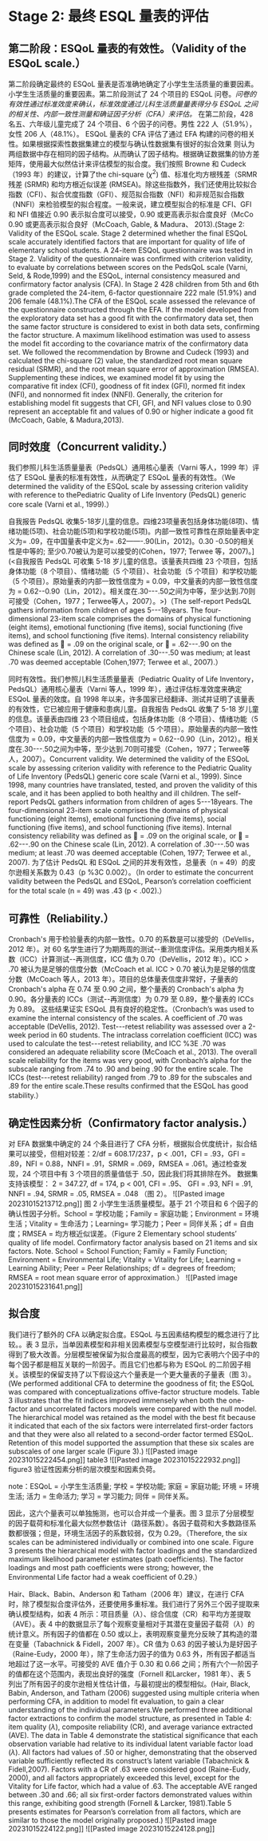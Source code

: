 
# Stage 2: 最终 ESQL 量表的评估
## 第二阶段：ESQoL 量表的有效性。（Validity of the ESQoL scale.）
第二阶段确定最终的 ESQoL 量表是否准确地确定了小学生生活质量的重要因素。小学生生活质量的重要因素。第二阶段测试了 24 个项目的 ESQoL 问卷。*问卷的有效性通过标准效度来确认，标准效度通过儿科生活质量量表得分与 ESQoL 之间的相关性、内部一致性测量和确证因子分析（CFA）来评估。*
在第二阶段，428 名五、六年级儿童完成了 24 个项目、6 个因子的问卷。男性 222 人（51.9%），女性 206 人（48.1%）。 ESQoL 量表的 CFA 评估了通过 EFA 构建的问卷的相关性。如果根据探索性数据集建立的模型与确认性数据集有很好的拟合效果 则认为两组数据中存在相同的因子结构。从而确认了因子结构。根据确证数据集的协方差矩阵，使用最大似然估计来评估模型的拟合度。我们按照 Browne 和 Cudeck（1993 年）的建议，计算了the chi-square ($\chi^2$) 值、标准化均方根残差（SRMR 残差 (SRMR) 和均方根近似误差 (RMSEA)。除这些指数外，我们还使用比较拟合指数（CFI）、拟合优度指数（GFI）、规范拟合指数（NFI）和非规范拟合指数（NNFI）来检验模型的拟合程度。一般来说，建立模型拟合的标准是 CFI、GFI 和 NFI 值接近 0.90 表示拟合度可以接受，0.90 或更高表示拟合度良好（McCo 0.90 或更高表示拟合良好（McCoach, Gable, & Madura、 2013).(Stage 2: Validity of the ESQoL scale. Stage 2 determined whether the final ESQoL scale accurately identified factors that are important for quality of life of elementary school students. A 24-item ESQoL questionnaire was tested in Stage 2. Validity of the questionnaire was confirmed with criterion validity, to evaluate by correlations between scores on the PedsQoL scale (Varni, Seld, & Rode,1999) and the ESQoL, internal consistency measured and confirmatory factor analysis (CFA). In Stage 2 428 children from 5th and 6th grade completed the 24-item, 6-factor questionnaire 222 male (51.9%) and 206 female (48.1%).The CFA of the ESQoL scale assessed the relevance of the questionnaire constructed through the EFA. If the model developed from the exploratory data set has a good fit with the confirmatory data set, then the same factor structure is considered to exist in both data sets, confirming the factor structure. A maximum likelihood estimation was used to assess the model fit according to the covariance matrix of the confirmatory data set. We followed the recommendation by Browne and Cudeck (1993) and calculated the chi-square (2) value, the standardized root mean square residual (SRMR), and the root mean square error of approximation (RMSEA). Supplementing these indices, we examined model fit by using the comparative fit index (CFI), goodness of fit index (GFI), normed fit index (NFI), and nonnormed fit index (NNFI). Generally, the criterion for establishing model fit suggests that CFI, GFI, and NFI values close to 0.90 represent an acceptable fit and values of 0.90 or higher indicate a good fit (McCoach, Gable, & Madura,2013).
## 同时效度（Concurrent validity.）
我们参照儿科生活质量量表（PedsQL）通用核心量表（Varni 等人，1999 年）评估了 ESQoL 量表的标准有效性，从而确定了 ESQoL 量表的有效性。（We determined the validity of the ESQoL scale by assessing criterion validity with reference to thePediatric Quality of Life Inventory (PedsQL) generic core scale (Varni et al., 1999).）

自我报告 PedsQL 收集5-18岁儿童的信息。四维23项量表包括身体功能(8项)、情绪功能(5项)、社会功能(5项)和学校功能(5项)。内部一致性可靠性在原始量表中定义为= .09，在中国量表中定义为= .62——-.90(Lin，2012)。0.30 -0.50的相关性是中等的; 至少0.70被认为是可以接受的(Cohen，1977; Terwee 等，2007)。](<自我报告 PedsQL 可收集 5-18 岁儿童的信息。该量表共四维 23 个项目，包括身体功能（8 个项目）、情绪功能（5 个项目）、社会功能（5 个项目）和学校功能（5 个项目）。原始量表的内部一致性信度为 = 0.09，中文量表的内部一致性信度为 = 0.62--0.90（Lin，2012）。相关度在.30---.50之间为中等，至少达到.70则可接受（Cohen，1977；Terwee等人，2007）。>)（The self-report PedsQL gathers information from children of ages 5---18years. The four-dimensional 23-item scale comprises the domains of physical functioning (eight items), emotional functioning (five items), social functioning (five items), and school functioning (five items). Internal consistency reliability was defined as  = .09 on the original scale, or  = .62---.90 on the Chinese scale (Lin, 2012). A correlation of .30---.50 was medium; at least .70 was deemed acceptable (Cohen,1977; Terwee et al., 2007).）


同时有效性。我们参照儿科生活质量量表（Pediatric Quality of Life Inventory，PedsQL）通用核心量表（Varni 等人，1999 年），通过评估标准效度来确定 ESQoL 量表的效度。自 1998 年以来，许多国家已经翻译、测试并证明了该量表的有效性，它已被应用于健康和患病儿童。自我报告 PedsQL 收集了 5-18 岁儿童的信息。该量表由四维 23 个项目组成，包括身体功能（8 个项目）、情绪功能（5 个项目）、社会功能（5 个项目）和学校功能（5 个项目）。原始量表的内部一致性信度为 = 0.09，中文量表的内部一致性信度为 = 0.62--0.90（Lin，2012）。相关度在.30---.50之间为中等，至少达到.70则可接受（Cohen，1977；Terwee等人，2007）。Concurrent validity. We determined the validity of the ESQoL scale by assessing criterion validity with reference to the Pediatric Quality of Life Inventory (PedsQL) generic core scale (Varni et al., 1999). Since 1998, many countries have translated, tested, and proven the validity of this scale, and it has been applied to both healthy and ill children. The self-report PedsQL gathers information from children of ages 5---18years. The four-dimensional 23-item scale comprises the domains of physical functioning (eight items), emotional functioning (five items), social functioning (five items), and school functioning (five items). Internal consistency reliability was defined as  = .09 on the original scale, or  = .62---.90 on the Chinese scale (Lin, 2012). A correlation of .30---.50 was medium; at least .70 was deemed acceptable (Cohen, 1977; Terwee et al., 2007).
为了估计 PedsQL 和 ESQoL 之间的并发有效性，总量表（n = 49）的皮尔逊相关系数为 0.43（p %3C 0.002）。（In order to estimate the concurrent validity between the PedsQL and ESQoL, Pearson’s correlation coefficient for the total scale (n = 49) was .43 (p < .002).）
## 可靠性（Reliability.）
Cronbach's 用于检验量表的内部一致性。0.70 的系数是可以接受的（DeVellis，2012 年）。对 60 名学生进行了为期两周的测试--重测信度评估。采用类内相关系数（ICC）计算测试--再测信度，ICC 值为 0.70（DeVellis，2012 年）。ICC > .70 被认为是足够的信度分数（McCoach et al. ICC > 0.70 被认为是足够的信度分数（McCoach 等人，2013 年）。项目的总体量表信度非常好，子量表的 Cronbach's alpha 在 0.74 至 0.90 之间，整个量表的 Cronbach's alpha 为 0.90。各分量表的 ICCs（测试--再测信度）为 0.79 至 0.89，整个量表的 ICCs 为 0.89。 这些结果证实 ESQoL 具有良好的稳定性。（Cronbach’s  was used to examine the internal consistency of the scales. A coefficient of .70 was acceptable (DeVellis, 2012). Test---retest reliability was assessed over a 2-week period in 60 students. The intraclass correlation coefficient (ICC) was used to calculate the test---retest reliability, and ICC %3E .70 was considered an adequate reliability score (McCoach et al., 2013). The overall scale reliability for the items was very good, with Cronbach’s alpha for the subscale ranging from .74 to .90 and being .90 for the entire scale. The ICCs (test---retest reliability) ranged from .79 to .89 for the subscales and .89 for the entire scale.These results confirmed that the ESQoL has good stability.）

## 确定性因素分析（Confirmatory factor analysis.）
对 EFA 数据集中确定的 24 个条目进行了 CFA 分析，根据拟合优度统计，拟合结果可以接受，但相对较差：2/df = 608.17/237，p < .001，CFI = .93，GFI = .89，NFI = 0.88，NNFI = .91，SRMR = .069，RMSEA = .061。通过检查发现，24 个项目中有 3 个项目的质量值低于 .50，因此我们将其排除在外。
数据集支持该模型： 2 = 347.27, df = 174, p < 001, CFI = .95、 GFI = .93, NFI = .91, NNFI = .94, SRMR = .05, RMSEA = .048 （图 2）。 
![[Pasted image 20231015213712.png]]
图 2 小学生生活质量模型。基于 21 个项目和 6 个因子的确认性因子分析。School = 学校功能；Family = 家庭功能；Environment = 环境生活；Vitality = 生命活力；Learning= 学习能力；Peer = 同伴关系；df = 自由度；RMSEA = 均方根近似误差。（Figure 2 Elementary school students’ quality of life model. Confirmatory factor analysis based on 21 items and six factors.
Note. School = School Function; Family = Family Function; Environment = Environmental Life; Vitality = Vitality for Life; Learning
= Learning Ability; Peer = Peer Relationships; df = degrees of freedom; RMSEA = root mean square error of approximation.）
![[Pasted image 20231015231641.png]]


## 拟合度
我们进行了额外的 CFA 以确定拟合度。ESQoL 与五因素结构模型的概念进行了比较。。表 3 显示，当单因素模型和非相关因素模型与空模型进行比较时，拟合指数得到了极大改善。分层模型被保留为拟合度最高的模型，因为它表明六个因子中的每个因子都是相互关联的一阶因子。而且它们也都与称为 ESQoL 的二阶因子相关。该模型的保留支持了以下假设这六个量表是一个更大量表的子量表（图 3）。(We performed additional CFA to determine the goodness of fit; the ESQoL was compared with conceptualizations offive-factor structure models. Table 3 illustrates that the fit indices improved immensely when both the one-factor and uncorrelated factors models were compared with the null model. The hierarchical model was retained as the model with the best fit because it indicated that each of the six factors were interrelated first-order factors and that they were also all related to a second-order factor termed ESQoL. Retention of this model supported the assumption that these six scales are subscales of one larger scale (Figure 3).)
![[Pasted image 20231015222454.png]]
table3
![[Pasted image 20231015222932.png]]
figure3
验证性因素分析的层次模型和因素负荷。

note：ESQoL = 小学生生活质量; 学校 = 学校功能; 家庭 = 家庭功能; 环境 = 环境生活; 活力 = 生命活力; 学习 = 学习能力; 同伴 = 同伴关系。

因此，这六个量表可以单独施测，也可以合并成一个量表。图 3 显示了分层模型的因子载荷和标准化最大似然参数估计（路径系数）。各因子载荷和大多数路径系数都很强；但是，环境生活因子的系数较弱，仅为 0.29。（Therefore, the six scales can be administered individually or combined into one scale. Figure 3 presents the hierarchical model with factor loadings and the standardized maximum likelihood parameter estimates (path coefficients). The factor loadings and most path coefficients were strong; however, the Environmental Life factor had a weak coefficient of 0.29.）



Hair、Black、Babin、Anderson 和 Tatham（2006 年）建议，在进行 CFA 时，除了模型拟合度评估外，还要使用多重标准。我们进行了另外三个因子提取来确认模型结构，如表 4 所示：项目质量（$\lambda$）、综合信度（CR）和平均方差提取（AVE）。表 4 中的数据显示了每个观察变量相对于其潜在变量因子载荷（$\lambda$）的统计意义。所有因子的值都在 0.50 或以上，表明观察变量充分反映了其构造的潜在变量（Tabachnick & Fidell，2007 年）。CR 值为 0.63 的因子被认为是好因子（Raine-Eudy，2000 年），除了生命活力因子的值为 0.63 外，所有因子都适当地超过了这一水平。可接受的 AVE 值介于 0.30 和 0.66 之间；所有六个一阶因子的值都在这个范围内，表现出良好的强度（Fornell 和Larcker，1981 年）、表 5 列出了所有因子的皮尔逊相关性估计值，与最初提出的模型相似。(Hair, Black, Babin, Anderson, and Tatham (2006) suggested
using multiple criteria when performing CFA, in addition to model fit evaluation, to gain a clear understanding of the individual parameters.We performed three additional factor extractions to confirm the model structure, as presented in Table 4: item quality ($\lambda$), composite
reliability (CR), and average variance extracted (AVE). The data in Table 4 demonstrate the statistical significance that each observation variable had relative to its individual latent variable factor load ($\lambda$). All factors had values of .50 or higher, demonstrating that the observed variable sufficiently reflected its construct’s latent variable (Tabachnick & Fidell,2007). Factors with a CR of .63 were considered good (Raine-Eudy, 2000), and all factors appropriately exceeded this level, except for the Vitality for Life factor, which had a value of .63. The acceptable AVE ranged between .30 and .66; all six first-order factors demonstrated values within this range, exhibiting good strength (Fornell & Larcker,
1981).Table 5 presents estimates for Pearson’s correlation from all factors, which are similar to those the model originally proposed.)
![[Pasted image 20231015224122.png]]
![[Pasted image 20231015224128.png]]